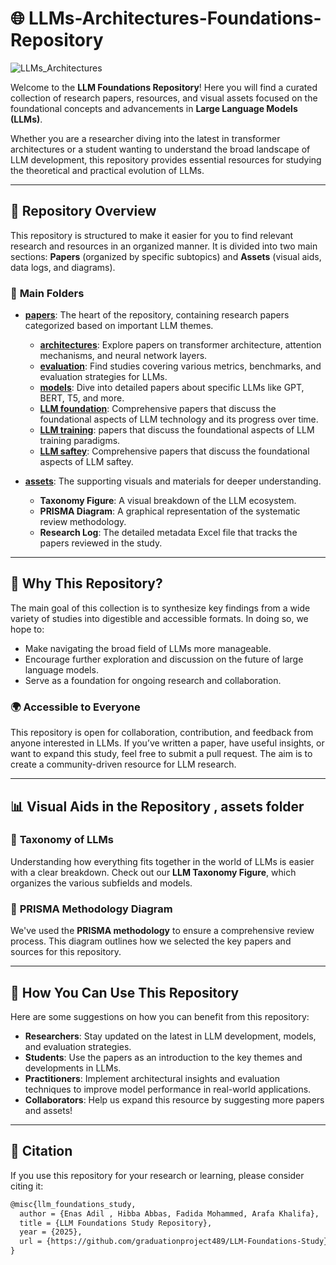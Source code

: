 #  🌐 LLMs-Architectures-Foundations-Repository
![LLMs_Architectures](https://github.com/user-attachments/assets/583cfea9-aae9-47cb-9dab-408e79a0c9d8)


Welcome to the **LLM Foundations Repository**! Here you will find a curated collection of research papers, resources, and visual assets focused on the foundational concepts and advancements in **Large Language Models (LLMs)**.

Whether you are a researcher diving into the latest in transformer architectures or a student wanting to understand the broad landscape of LLM development, this repository provides essential resources for studying the theoretical and practical evolution of LLMs.

---

## 🚀 **Repository Overview**

This repository is structured to make it easier for you to find relevant research and resources in an organized manner. It is divided into two main sections: **Papers** (organized by specific subtopics) and **Assets** (visual aids, data logs, and diagrams).

### 🔑 **Main Folders**

- **[papers](papers/)**: The heart of the repository, containing research papers categorized based on important LLM themes.
  - **[architectures](papers/architectures/)**: Explore papers on transformer architecture, attention mechanisms, and neural network layers.
  - **[evaluation](papers/evaluation/)**: Find studies covering various metrics, benchmarks, and evaluation strategies for LLMs.
  - **[models](papers/models/)**: Dive into detailed papers about specific LLMs like GPT, BERT, T5, and more.
  - **[LLM foundation](papers/llm-foundation/)**: Comprehensive papers that discuss the foundational aspects of LLM technology and its progress over time.
  - **[LLM training](papers/LLM-training/)**: papers that discuss the foundational aspects of LLM training paradigms.
  - **[LLM saftey](papers/LLM-saftey/)**: Comprehensive papers that discuss the foundational aspects of LLM saftey.
      
- **[assets](assets/)**: The supporting visuals and materials for deeper understanding.
  - **Taxonomy Figure**: A visual breakdown of the LLM ecosystem.
  - **PRISMA Diagram**: A graphical representation of the systematic review methodology.
  - **Research Log**: The detailed metadata Excel file that tracks the papers reviewed in the study.

---

## 🧠 **Why This Repository?**

The main goal of this collection is to synthesize key findings from a wide variety of studies into digestible and accessible formats. In doing so, we hope to:
- Make navigating the broad field of LLMs more manageable.
- Encourage further exploration and discussion on the future of large language models.
- Serve as a foundation for ongoing research and collaboration.

### 🌍 **Accessible to Everyone**

This repository is open for collaboration, contribution, and feedback from anyone interested in LLMs. If you’ve written a paper, have useful insights, or want to expand this study, feel free to submit a pull request. The aim is to create a community-driven resource for LLM research.

---

## 📊 **Visual Aids** in the Repository , assets folder

### 📍 **Taxonomy of LLMs**
Understanding how everything fits together in the world of LLMs is easier with a clear breakdown. Check out our **LLM Taxonomy Figure**, which organizes the various subfields and models.


### 📝 **PRISMA Methodology Diagram**
We've used the **PRISMA methodology** to ensure a comprehensive review process. This diagram outlines how we selected the key papers and sources for this repository.


---

## 🔗 **How You Can Use This Repository**

Here are some suggestions on how you can benefit from this repository:

- **Researchers**: Stay updated on the latest in LLM development, models, and evaluation strategies.
- **Students**: Use the papers as an introduction to the key themes and developments in LLMs.
- **Practitioners**: Implement architectural insights and evaluation techniques to improve model performance in real-world applications.
- **Collaborators**: Help us expand this resource by suggesting more papers and assets!

---

## 📜 **Citation**  

If you use this repository for your research or learning, please consider citing it:

```markdown
@misc{llm_foundations_study,
  author = {Enas Adil , Hibba Abbas, Fadida Mohammed, Arafa Khalifa},
  title = {LLM Foundations Study Repository},
  year = {2025},
  url = {https://github.com/graduationproject489/LLM-Foundations-Study},
}
